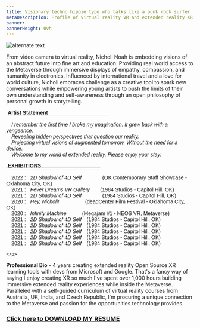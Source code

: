 ```yaml
---
title: Visionary techno hippie type who talks like a punk rock surfer from Oklahoma City
metaDescription: Profile of virtual reality VR and extended reality XR film video production artist
banner:
bannerHeight: 0vh
---
```


<div class="row">
  <div class="col-md-12">
    <img src="https://lh3.googleusercontent.com/-9X_0qe5RlyKshKh3J-xWaMaadMhxRm-1Lctj82IGVeVZ8rs8DLMznzbpfguJLmmXkb-ZQCm8V7NbgQG2FOcGlBT6F1FyyCqx0jgOeh5edZpUlreZpQTkweH2sv4BilzLNRIOHGQyA=w2400" alt="alternate text">
  </div>
</div>




From video camera to virtual reality, Nicholi Noah is embedding visions of an abstract future into fine art and education. Providing real world access to the Metaverse through immersive displays of empathy, compassion, and humanity in electronics. Influenced by international travel and a love for world culture, Nicholi embraces challenge as a creative tool to spark new conversations while empowering young artists to push the limits of their own understanding and self-awareness through an open philosophy of personal growth in storytelling.

<div class="row">
  <div class="col-md-12">
    <p style="font-family:arial"><b><u>&nbsp;Artist Statement &nbsp;&nbsp;&nbsp;&nbsp;&nbsp;&nbsp;&nbsp;&nbsp;&nbsp;&nbsp;&nbsp;&nbsp;&nbsp;&nbsp;&nbsp;&nbsp;&nbsp;&nbsp;&nbsp;&nbsp;&nbsp;&nbsp;&nbsp;&nbsp;&nbsp;&nbsp;&nbsp;&nbsp;&nbsp;&nbsp;&nbsp;&nbsp;&nbsp;&nbsp;&nbsp;&nbsp;&nbsp;&nbsp;&nbsp;&nbsp;</u></b></br><br>
    &emsp;<i>I remember the first time I broke my imagination. It grew back with a vengeance.</br>
    &emsp;Revealing hidden perspectives that question our reality.</br>
    &emsp;Projecting virtual visions of augmented tomorrow. Without the need for a device.</br>
    &emsp;Welcome to my world of extended reality. Please enjoy your stay.</i></p>
  </div>
</div>

<div class="row">
  <div class="col-md-12">
    <p style="font-family:arial"><b><u>&nbsp;EXHIBITIONS &nbsp;&nbsp;&nbsp;&nbsp;&nbsp;&nbsp;&nbsp;&nbsp;&nbsp;&nbsp;&nbsp;&nbsp;&nbsp;&nbsp;&nbsp;&nbsp;&nbsp;&nbsp;&nbsp;&nbsp;&nbsp;&nbsp;&nbsp;&nbsp;&nbsp;&nbsp;&nbsp;&nbsp;&nbsp;&nbsp;&nbsp;&nbsp;&nbsp;&nbsp;&nbsp;&nbsp;&nbsp;&nbsp;&nbsp;&nbsp;</u></b></br></br>
    &emsp;2022 : &nbsp; <i>2D Shadow of 4D Self</i>&emsp;&emsp;&emsp;&emsp;(OK Contemporary Staff Showcase - Oklahoma City, OK)</br>
    &emsp;2021 : &nbsp; <i>Fever Dreams VR Gallery</i>&emsp;&emsp;(1984 Studios - Capitol Hill, OK)</br>
    &emsp;2021 : &nbsp; <i>2D Shadow of 4D Self</i>&emsp;&emsp;&emsp;&emsp;(1984 Studios - Capitol Hill, OK)</br>
	&emsp;2020 : &nbsp; <i>Hey, Nicholi!</i>&emsp;&emsp;&emsp;&emsp;&emsp;(deadCenter Film Festival - Oklahoma City, OK)</br>
	&emsp;2020 : &nbsp; <i>Infinity Machine</i>&emsp;&emsp;&emsp;(Megajam #1 - NEOS VR, Metaverse)</br>
	&emsp;2021 : &nbsp; <i>2D Shadow of 4D Self</i>&emsp;(1984 Studios - Capitol Hill, OK)</br>
	&emsp;2021 : &nbsp; <i>2D Shadow of 4D Self</i>&emsp;(1984 Studios - Capitol Hill, OK)</br>
	&emsp;2021 : &nbsp; <i>2D Shadow of 4D Self</i>&emsp;(1984 Studios - Capitol Hill, OK)</br>
	&emsp;2021 : &nbsp; <i>2D Shadow of 4D Self</i>&emsp;(1984 Studios - Capitol Hill, OK)</br>
	&emsp;2021 : &nbsp; <i>2D Shadow of 4D Self</i>&emsp;(1984 Studios - Capitol Hill, OK)</br>


	</p>
  </div>
</div>


**Professional Bio** - 4 years creating extended reality Open Source XR learning tools with devs from Microsoft and Google. That's a fancy way of saying I enjoy creating XR so much I've spent over 1,000 hours building immersive extended reality experiences while inside the Metaverse. Paralleled with a self-guided curriculum of virtual reality courses from Australia, UK, India, and Czech Republic, I'm procuring a unique connection to the Metaverse and passion for the opportunities technology provides.


### [Click here to DOWNLOAD MY RESUME](/NicholiNoah_resume23.pdf)

